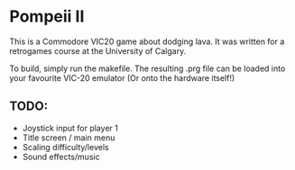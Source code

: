 # Pompeii II

This is a Commodore VIC20 game about dodging lava. It was written for a retrogames course at the University of Calgary.

To build, simply run the makefile. The resulting .prg file can be loaded into your favourite VIC-20 emulator (Or onto the hardware itself!)

## TODO:
 - Joystick input for player 1
 - Title screen / main menu
 - Scaling difficulty/levels
 - Sound effects/music
